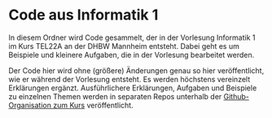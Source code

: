 # Code aus  Informatik 1

In diesem Ordner wird Code gesammelt, der in der Vorlesung Informatik 1 im Kurs TEL22A
an der DHBW Mannheim entsteht.
Dabei geht es um Beispiele und kleinere Aufgaben, die in der Vorlesung bearbeitet werden.

Der Code hier wird ohne (größere) Änderungen genau so hier veröffentlicht, wie er
während der Vorlesung entsteht.
Es werden höchstens vereinzelt Erklärungen ergänzt.
Ausführlichere Erklärungen, Aufgaben und Beispiele zu einzelnen Themen
werden in separaten Repos unterhalb der
[Github-Organisation zum Kurs](https://github.com/tel22a-inf)
veröffentlicht.
